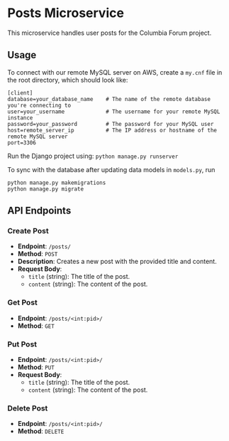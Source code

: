 # Posts Microservice

This microservice handles user posts for the Columbia Forum project.

## Usage

To connect with our remote MySQL server on AWS, create a `my.cnf` file in the root directory, which should look like:

```
[client]
database=your_database_name    # The name of the remote database you're connecting to
user=your_username             # The username for your remote MySQL instance
password=your_password         # The password for your MySQL user
host=remote_server_ip          # The IP address or hostname of the remote MySQL server
port=3306    
```

Run the Django project using:
`python manage.py runserver`

To sync with the database after updating data models in `models.py`, run
```
python manage.py makemigrations
python manage.py migrate
```


## API Endpoints

### Create Post

- **Endpoint**: `/posts/`
- **Method**: `POST`
- **Description**: Creates a new post with the provided title and content.
- **Request Body**:
    - `title` (string): The title of the post.
    - `content` (string): The content of the post.


### Get Post

- **Endpoint**: `/posts/<int:pid>/`
- **Method**: `GET`


### Put Post

- **Endpoint**: `/posts/<int:pid>/`
- **Method**: `PUT`
- **Request Body**:
    - `title` (string): The title of the post.
    - `content` (string): The content of the post.


### Delete Post

- **Endpoint**: `/posts/<int:pid>/`
- **Method**: `DELETE`
